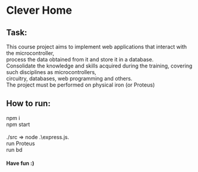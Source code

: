 # Clever Home

## Task:

This course project aims to implement web applications that interact with the microcontroller, <br />
process the data obtained from it and store it in a database. <br />
Consolidate the knowledge and skills acquired during the training, covering such disciplines as microcontrollers, <br />
circuitry, databases, web programming and others. <br />
The project must be performed on physical iron (or Proteus) <br />
## How to run:
npm i <br />
npm start <br />  
./src => node .\express.js. <br />
run Proteus  <br />
run bd <br />

#### Have fun :)